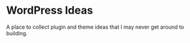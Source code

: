 # WordPress Ideas

A place to collect plugin and theme ideas that I may never get around to building.

